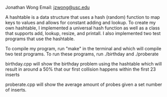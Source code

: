 Jonathan Wong
Email: jzwong@usc.edu

A hashtable is a data structure that uses a hash (random) function to map keys to values and allows for constant adding and lookup. To create my own hashtable, I implemented a universal hash function as well as a class that supports add, lookup, resize, and printall. I also implemented two test programs that use the hashtable.

To compile my program, run "make" in the terminal and which will compile two test programs. To run these programs, run ./birthday and 
./proberate

birthday.cpp will show the birthday problem using the hashtable which will result in around a 50% that our first collision happens within the first 23 inserts

proberate.cpp will show the average amount of probes given a set number of inserts.
